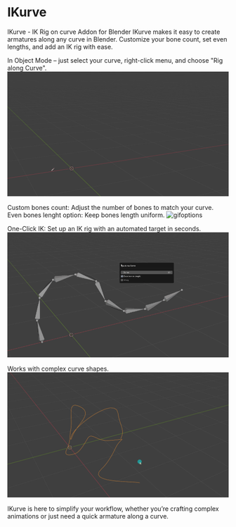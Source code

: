 # IKurve
IKurve - IK Rig on curve Addon for Blender
IKurve makes it easy to create armatures along any curve in Blender. Customize your bone count, set even lengths, and add an IK rig with ease.

In Object Mode – just select your curve, right-click menu, and choose "Rig along Curve".
![gif](./images/Animation.gif)

Custom bones count: Adjust the number of bones to match your curve.
Even bones lenght option: Keep bones length uniform.
![gifoptions](./images/AnimationIOptions.gif)

One-Click IK: Set up an IK rig with an automated target in seconds.
![gifIK](./images/AnimationIK.gif)

Works with complex curve shapes.
![gifComplex](./images/AnimationComplex.gif)

IKurve is here to simplify your workflow, whether you’re crafting complex animations or just need a quick armature along a curve.


